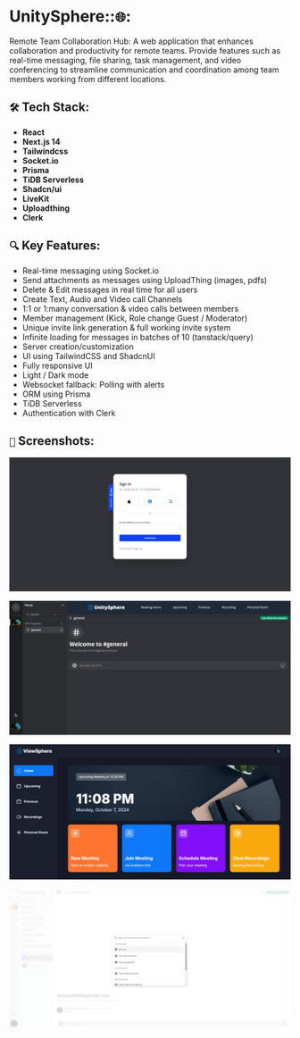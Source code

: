 
# UnitySphere::```🌐```:

Remote Team Collaboration Hub: A web application that enhances collaboration and productivity for remote teams. Provide features such as real-time messaging, file sharing, task management, and video conferencing to streamline communication and coordination among team members working from different locations. 

<!--👾 -->

<!-- 
## ```🚀``` App Deployed On Render & Vercel:

**Live On Vercel** : [```UnitySphere.Vercel.App```](https://unitysphere.vercel.app)
&nbsp; & &nbsp; 
**Live On Render** : [```UnitySphere.OnRender.Com```](https://unitysphere.onrender.com)
-->

## ```🛠️``` Tech Stack:

- **React**
- **Next.js 14**
- **Tailwindcss**
- **Socket.io**
- **Prisma**
- **TiDB Serverless**
- **Shadcn/ui**
- **LiveKit**
- **Uploadthing**
- **Clerk**

<!-- 
## ```🎞️``` Presentation:
https://youtu.be/U-aNRVWFkz0
-->

## ```🔍``` Key Features:

- Real-time messaging using Socket.io
- Send attachments as messages using UploadThing (images, pdfs)
- Delete & Edit messages in real time for all users
- Create Text, Audio and Video call Channels
- 1:1 or 1:many conversation & video calls between members
- Member management (Kick, Role change Guest / Moderator)
- Unique invite link generation & full working invite system
- Infinite loading for messages in batches of 10 (tanstack/query)
- Server creation/customization
- UI using TailwindCSS and ShadcnUI
- Fully responsive UI
- Light / Dark mode
- Websocket fallback: Polling with alerts
- ORM using Prisma
- TiDB Serverless 
- Authentication with Clerk

## ```📸``` Screenshots:

![App Screenshot](https://github.com/saxenaparas/UnitySphere/blob/main/public/screenshots/UnityLogin.png)

![App Screenshot](https://github.com/saxenaparas/UnitySphere/blob/main/public/screenshots/UnityMain.png)

![App Screenshot](https://github.com/saxenaparas/UnitySphere/blob/main/public/screenshots/ViewSphere.png)

![App Screenshot](https://raw.githubusercontent.com/RiP3rQ/Discord-Clone-NextJs/main/screenshots/2.PNG)

<!-- 
![App Screenshot](https://raw.githubusercontent.com/RiP3rQ/Discord-Clone-NextJs/main/screenshots/3.PNG)
-->


<!--
MIT License

Copyright (c) 2023 Antonio Erdeljac

Permission is hereby granted, free of charge, to any person obtaining a copy
of this software and associated documentation files (the "Software"), to deal
in the Software without restriction, including without limitation the rights
to use, copy, modify, merge, publish, distribute, sublicense, and/or sell
copies of the Software, and to permit persons to whom the Software is
furnished to do so, subject to the following conditions:

The above copyright notice and this permission notice shall be included in all
copies or substantial portions of the Software.

THE SOFTWARE IS PROVIDED "AS IS", WITHOUT WARRANTY OF ANY KIND, EXPRESS OR
IMPLIED, INCLUDING BUT NOT LIMITED TO THE WARRANTIES OF MERCHANTABILITY,
FITNESS FOR A PARTICULAR PURPOSE AND NONINFRINGEMENT. IN NO EVENT SHALL THE
AUTHORS OR COPYRIGHT HOLDERS BE LIABLE FOR ANY CLAIM, DAMAGES OR OTHER
LIABILITY, WHETHER IN AN ACTION OF CONTRACT, TORT OR OTHERWISE, ARISING FROM,
OUT OF OR IN CONNECTION WITH THE SOFTWARE OR THE USE OR OTHER DEALINGS IN THE
SOFTWARE.
-->
